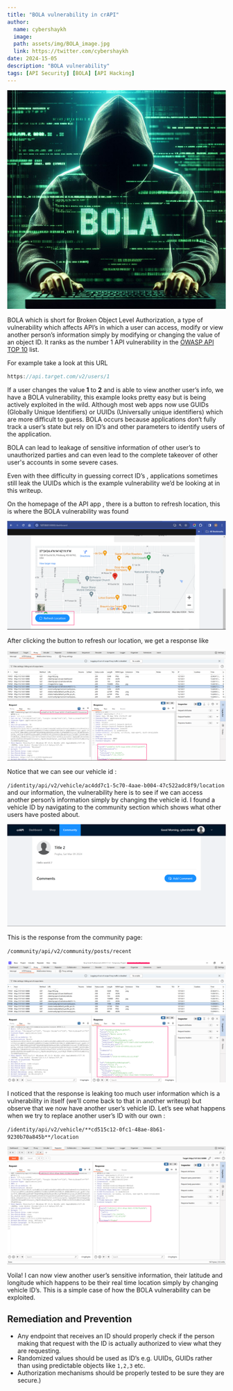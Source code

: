 ```yaml
---
title: "BOLA vulnerability in crAPI"
author:
  name: cybershaykh
  image:
  path: assets/img/BOLA_image.jpg
  link: https://twitter.com/cybershaykh
date: 2024-15-05
description: "BOLA vulnerability"
tags: [API Security] [BOLA] [API Hacking]
---
```



![BOLA](/assets/img/BOLA_image.jpg)

BOLA which is short for Broken Object Level Authorization, a type of vulnerability  which affects API’s in which a user can access, modify or view another person’s information simply by modifying or changing the value of an object ID.
It ranks as the number 1 API vulnerability in the [OWASP API TOP 10](https://owasp.org/API-Security/editions/2023/en/0xa1-broken-object-level-authorization/) list. 

For example take a look at this URL

```jsx
https://api.target.com/v2/users/1
```

If a user  changes the value **1** to **2** and is able to view another user’s info, we have a BOLA vulnerability, this example looks pretty easy but is being actively exploited in the wild. Although most web apps now use GUIDs (Globally Unique Identifiers) or UUIDs (Universally unique identifiers) which are more difficult to guess. BOLA occurs because applications don’t fully track a user’s state but rely on ID’s and other parameters to identify users of the application. 

BOLA can lead to leakage of sensitive information of other user’s to unauthorized parties and can even lead to the complete takeover of other user's accounts in some severe cases. 

Even with thee difficulty in guessing correct ID’s , applications sometimes still leak the UUIDs which is the example vulnerability we’d be looking at in this writeup. 

On the homepage of the API app , there is a button to refresh location, this is where the BOLA vulnerability was found

![refreshlocation- BOLA 1.png](/assets/img/refresh_location.png)

After clicking the button to refresh our location, we get a response like 

![refreshlocation response.png](/assets/img/refresh_location_response.png)

Notice that we can see our vehicle id : 

 `/identity/api/v2/vehicle/ac4dd7c1-5c70-4aae-b004-47c522adc8f9/location`  and our information, the vulnerability here is to see if we can access another person’s information simply by changing the vehicle id. I found a vehicle ID by navigating to the community section which shows what other users have posted about. 

![communitypage.png](/assets/img/community_page.png)

This is the response from the community page:

`/community/api/v2/community/posts/recent`

![communitypageresponse.png](/assets/img/community_page_response.png)

I noticed that the response is leaking too much user information which is a vulnerability in itself (we’ll come back to that in another writeup) but observe that we now have another user’s vehicle ID. Let’s see what happens when we try to replace another user’s ID with our own :

`/identity/api/v2/vehicle/**cd515c12-0fc1-48ae-8b61-9230b70a845b**/location`

![replacinguserid.png](/assets/img/replacinguserid.png)

Voila! I can now view another user’s sensitive information, their latitude and longitude which happens to be their real time location simply by changing vehicle ID’s. This is a simple case of how the BOLA vulnerability can be exploited. 

## Remediation and Prevention

- Any endpoint that receives an ID should properly check if the person making that request with the ID is actually authorized to view what they are requesting.
- Randomized values should be used as ID’s e.g. UUIDs, GUIDs rather than using predictable objects like `1,2,3` etc.
- Authorization mechanisms should be properly tested to be sure they are secure.)

